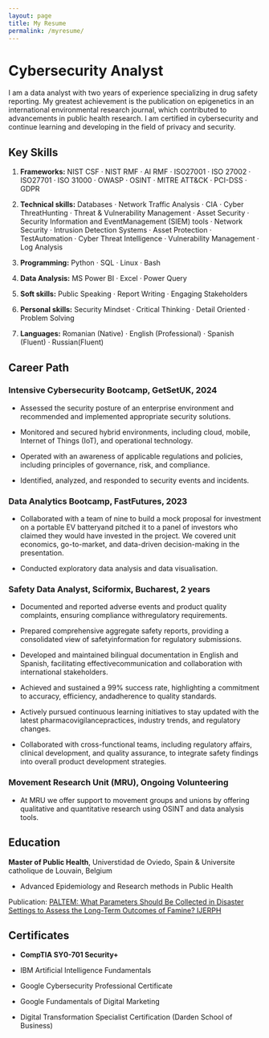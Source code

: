 ```yaml
---
layout: page
title: My Resume
permalink: /myresume/
---
```


# Cybersecurity Analyst

I am a data analyst with two years of experience specializing in drug safety reporting. My greatest achievement is the publication on epigenetics in an international environmental research journal, which contributed to  advancements in public health research. I am certified in cybersecurity and continue learning and developing in the field of privacy and security. 

## Key Skills

1. **Frameworks:** NIST CSF · NIST RMF · AI RMF · ISO27001 · ISO 27002 · ISO27701 · ISO 31000 · OWASP · OSINT  ·  MITRE ATT&CK ·  PCI-DSS · GDPR 

2. **Technical skills:** Databases · Network Traffic Analysis · CIA · Cyber ThreatHunting · Threat & Vulnerability Management · Asset Security · Security Information and EventManagement (SIEM) tools · Network Security · Intrusion Detection Systems · Asset Protection · TestAutomation  · Cyber Threat Intelligence · Vulnerability Management · Log Analysis

3. **Programming:** Python · SQL · Linux · Bash

3. **Data Analysis:** MS Power BI · Excel · Power Query

6. **Soft skills:** Public Speaking · Report Writing · Engaging Stakeholders 

5. **Personal skills:** Security Mindset · Critical Thinking · Detail Oriented · Problem Solving 

6. **Languages:** Romanian (Native) · English (Professional) · Spanish (Fluent) · Russian(Fluent)


## Career Path

### Intensive Cybersecurity Bootcamp, GetSetUK, 2024

- Assessed the security posture of an enterprise environment and recommended and implemented
appropriate security solutions.

- Monitored and secured hybrid environments, including cloud, mobile, Internet of Things (IoT), and
operational technology.

- Operated with an awareness of applicable regulations and policies, including principles of
governance, risk, and compliance.

- Identified, analyzed, and responded to security events and incidents.

### Data Analytics Bootcamp, FastFutures, 2023

- Collaborated with a team of nine to build a mock proposal for investment on a portable EV batteryand pitched it to a panel of investors who claimed they would have invested in the project. We covered unit economics, go-to-market, and data-driven decision-making in the presentation.

- Conducted exploratory data analysis and data visualisation.

### Safety Data Analyst, Sciformix, Bucharest,       2 years

- Documented and reported adverse events and product quality complaints, ensuring compliance withregulatory requirements.

- Prepared comprehensive aggregate safety reports, providing a consolidated view of safetyinformation for regulatory submissions.

- Developed and maintained bilingual documentation in English and Spanish, facilitating effectivecommunication and collaboration with international stakeholders.

- Achieved and sustained a 99% success rate, highlighting a commitment to accuracy, efficiency, andadherence to quality standards.

- Actively pursued continuous learning initiatives to stay updated with the latest pharmacovigilancepractices, industry trends, and regulatory changes.

- Collaborated with cross-functional teams, including regulatory affairs, clinical development, and quality assurance, to integrate safety findings into overall product development strategies.

### Movement Research Unit (MRU),  Ongoing Volunteering                                     
- At MRU we offer support to movement groups and unions by offering qualitative and quantitative research using OSINT and data analysis tools. 

## Education

**Master of Public Health**, Universtidad de Oviedo, Spain & Universite catholique de Louvain, Belgium                                                                 
- Advanced Epidemiology and Research methods in Public Health

Publication: [PALTEM: What Parameters Should Be Collected in Disaster Settings to Assess the Long-Term Outcomes of Famine? IJERPH](https://www.mdpi.com/1660-4601/15/5/857)
 
## Certificates

- **CompTIA SY0-701 Security+**

- IBM Artificial Intelligence Fundamentals 

- Google Cybersecurity Professional Certificate 

- Google Fundamentals of Digital Marketing 

- Digital Transformation Specialist Certification (Darden School of Business)